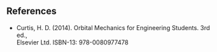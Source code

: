 ## References
* Curtis, H. D. (2014). Orbital Mechanics for Engineering Students. 3rd ed.,  
    Elsevier Ltd. ISBN-13: 978-0080977478
